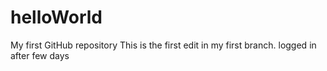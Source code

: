 # helloWorld
My first GitHub repository
This is the first edit in my first branch.
logged in after few days
